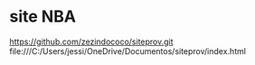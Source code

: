 # site NBA 
https://github.com/zezindococo/siteprov.git
file:///C:/Users/jessi/OneDrive/Documentos/siteprov/index.html
